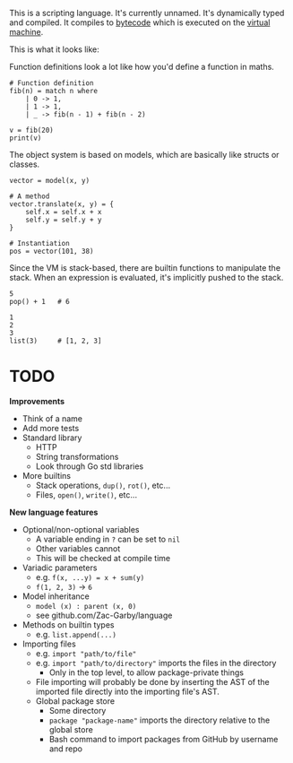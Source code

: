This is a scripting language. It's currently unnamed. It's dynamically typed and
compiled. It compiles to [bytecode](./bytecode) which is executed on the [virtual
machine](vm).

This is what it looks like:

Function definitions look a lot like how you'd define a function in maths.
```
# Function definition
fib(n) = match n where
    | 0 -> 1,
    | 1 -> 1,
    | _ -> fib(n - 1) + fib(n - 2)

v = fib(20)
print(v)
```

The object system is based on models, which are basically like structs or
classes.
```
vector = model(x, y)

# A method
vector.translate(x, y) = {
    self.x = self.x + x
    self.y = self.y + y
}

# Instantiation
pos = vector(101, 38)
```

Since the VM is stack-based, there are builtin functions to manipulate the stack.
When an expression is evaluated, it's implicitly pushed to the stack.
```
5
pop() + 1   # 6

1
2
3
list(3)     # [1, 2, 3]
```

# TODO

**Improvements**
 - Think of a name
 - Add more tests
 - Standard library
   - HTTP
   - String transformations
   - Look through Go std libraries
 - More builtins
   - Stack operations, `dup()`, `rot()`, etc...
   - Files, `open()`, `write()`, etc...

**New language features**
 - Optional/non-optional variables
   - A variable ending in `?` can be set to `nil`
   - Other variables cannot
   - This will be checked at compile time
 - Variadic parameters
   - e.g. `f(x, ...y) = x + sum(y)`
   - `f(1, 2, 3)` &rarr; `6`
 - Model inheritance
   - `model (x) : parent (x, 0)`
   - see github.com/Zac-Garby/language
 - Methods on builtin types
   - e.g. `list.append(...)`
 - Importing files
   - e.g. `import "path/to/file"`
   - e.g. `import "path/to/directory"` imports the files in the directory
     - Only in the top level, to allow package-private things
   - File importing will probably be done by inserting the AST of the
     imported file directly into the importing file's AST.
   - Global package store
     - Some directory
     - `package "package-name"` imports the directory relative to the global store
     - Bash command to import packages from GitHub by username and repo
